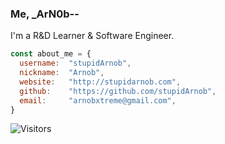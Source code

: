 ### Me, _ArN0b--

I'm a R&D Learner & Software Engineer.  

```javascript
const about_me = {
  username:  "stupidArnob",
  nickname:  "Arnob",
  website:   "http://stupidarnob.com",
  github:    "https://github.com/stupidArnob",
  email:     "arnobxtreme@gmail.com",
}
```

![Visitors](https://visitor-badge.laobi.icu/badge?page_id=stupidArnob.stupidArnob)

